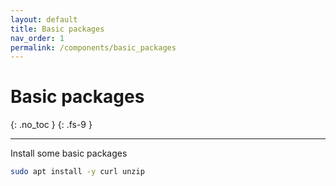 ```yaml
---
layout: default
title: Basic packages
nav_order: 1
permalink: /components/basic_packages
---
```


# Basic packages
{: .no_toc }
{: .fs-9 }

---

Install some basic packages

```bash
sudo apt install -y curl unzip
```
